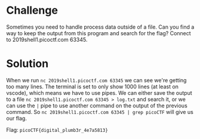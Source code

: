 # Challenge
Sometimes you need to handle process data outside of a file. Can you find a way to keep the output from this program and search for the flag? Connect to 2019shell1.picoctf.com 63345.

# Solution
When we run `nc 2019shell1.picoctf.com 63345` we can see we're getting too many lines. The terminal is set to only show 1000 lines (at least on vscode), which means we have to use pipes. We can either save the output to a file `nc 2019shell1.picoctf.com 63345 > log.txt` and search it, or we can use the `|` pipe to use another command on the output of the previous command. So `nc 2019shell1.picoctf.com 63345 | grep picoCTF` will give us our flag. 

Flag: `picoCTF{digital_plumb3r_4e7a5813}`
